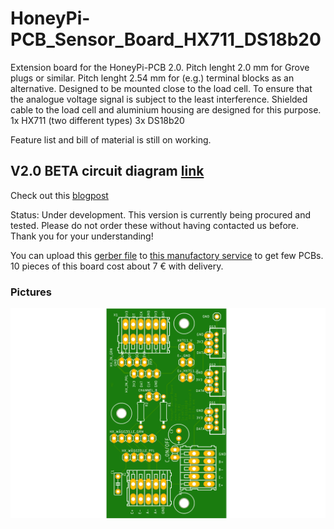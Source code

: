 # HoneyPi-PCB_Sensor_Board_HX711_DS18b20

Extension board for the HoneyPi-PCB 2.0. 
Pitch lenght 2.0 mm for Grove plugs or similar.
Pitch lenght 2.54 mm for (e.g.) terminal blocks as an alternative.
Designed to be mounted close to the load cell. To ensure that the analogue voltage signal is subject to the least interference.
Shielded cable to the load cell and aluminium housing are designed for this purpose. 
1x HX711 (two different types)
3x DS18b20

Feature list and bill of material is still on working. 

## V2.0 BETA circuit diagram [link](./HoneyPI_Platine%202.01%20Sensor%20Plan.pdf)
Check out this [blogpost](https://www.honey-pi.de/)

Status: Under development.
This version is currently being procured and tested.
Please do not order these without having contacted us before.
Thank you for your understanding!

You can upload this [gerber file](./Sensor_Board_2.01_HX711_DS18b2_2020-06-10.zip) to [this manufactory service](https://jlcpcb.com/quote) to get few PCBs. 10 pieces of this board cost about 7 € with delivery. 

### Pictures
![Board render picture](./Pictures/Sensor_Board_2.01_HX711_DS18b2.png)


